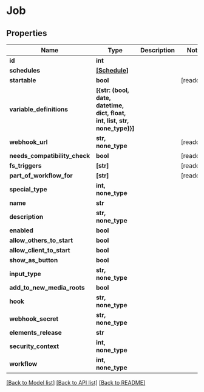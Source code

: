 # Job


## Properties

Name | Type | Description | Notes
------------ | ------------- | ------------- | -------------
**id** | **int** |  | 
**schedules** | [**[Schedule]**](Schedule.md) |  | 
**startable** | **bool** |  | [readonly] 
**variable_definitions** | **[{str: (bool, date, datetime, dict, float, int, list, str, none_type)}]** |  | 
**webhook_url** | **str, none_type** |  | [readonly] 
**needs_compatibility_check** | **bool** |  | [readonly] 
**fs_triggers** | **[str]** |  | [readonly] 
**part_of_workflow_for** | **[str]** |  | [readonly] 
**special_type** | **int, none_type** |  | 
**name** | **str** |  | 
**description** | **str, none_type** |  | 
**enabled** | **bool** |  | 
**allow_others_to_start** | **bool** |  | 
**allow_client_to_start** | **bool** |  | 
**show_as_button** | **bool** |  | 
**input_type** | **str, none_type** |  | 
**add_to_new_media_roots** | **bool** |  | 
**hook** | **str, none_type** |  | 
**webhook_secret** | **str, none_type** |  | 
**elements_release** | **str** |  | 
**security_context** | **int, none_type** |  | 
**workflow** | **int, none_type** |  | 

[[Back to Model list]](../#documentation-for-models) [[Back to API list]](../#documentation-for-api-endpoints) [[Back to README]](../)


